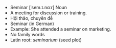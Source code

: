 - Seminar	[ˈsem.ɪ.nɑːr]	Noun
- A meeting for discussion or training.
- Hội thảo, chuyên đề
- Seminar (in German)
- Example: She attended a seminar on marketing.
- No family words
- Latin root: *seminarium* (seed plot)
